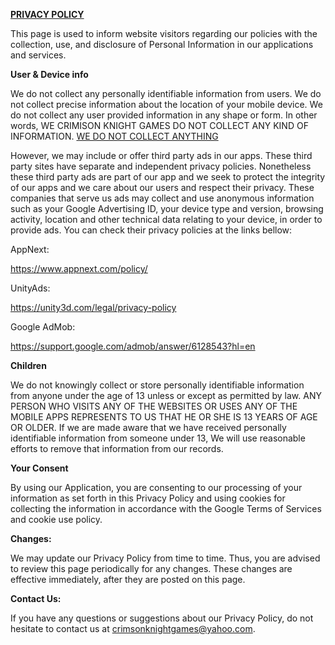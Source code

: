 <b><u>PRIVACY POLICY</b></u>


This page is used to inform website visitors regarding our policies with the collection, use, and disclosure of Personal Information in our applications and services.

<b>User & Device info </b>


We do not collect any personally identifiable information from users. 
We do not collect precise information about the location of your mobile device. 
We do not collect any user provided information in any shape or form. 
In other words, WE CRIMISON KNIGHT GAMES DO NOT COLLECT ANY KIND OF INFORMATION. <u>WE DO NOT COLLECT ANYTHING</u>

However, we may include or offer third party ads in our apps. These third party sites have separate and independent privacy policies. Nonetheless these third party ads are part of our app and we seek to protect the integrity of our apps and we care about our users and respect their privacy. These companies that serve us ads may collect and use anonymous information such as your Google Advertising ID, your device type and version, browsing activity, location and other technical data relating to your device, in order to provide ads. You can check their privacy policies at the links bellow:

AppNext:

https://www.appnext.com/policy/

UnityAds:

https://unity3d.com/legal/privacy-policy


Google AdMob:

https://support.google.com/admob/answer/6128543?hl=en



<b>Children</b>

We do not knowingly collect or store personally identifiable information from anyone under the age of 13 unless or except as permitted by law. ANY PERSON WHO VISITS ANY OF THE WEBSITES OR USES ANY OF THE MOBILE APPS REPRESENTS TO US THAT HE OR SHE IS 13 YEARS OF AGE OR OLDER. If we are made aware that we have received personally identifiable information from someone under 13, We will use reasonable efforts to remove that information from our records.


<b>Your Consent</b>

By using our Application, you are consenting to our processing of your information as set forth in this Privacy Policy and using cookies for collecting the information in accordance with the Google Terms of Services and cookie use policy. 


<b>Changes:</b>

We may update our Privacy Policy from time to time. Thus, you are advised to review this page periodically for any changes. These changes are effective immediately, after they are posted on this page.





<b>Contact Us:</b>

If you have any questions or suggestions about our Privacy Policy, do not hesitate to contact us at crimsonknightgames@yahoo.com.
